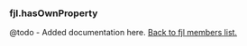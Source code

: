 ### fjl.hasOwnProperty
@todo - Added documentation here.
[Back to fjl members list.](#fjl-members-list)
